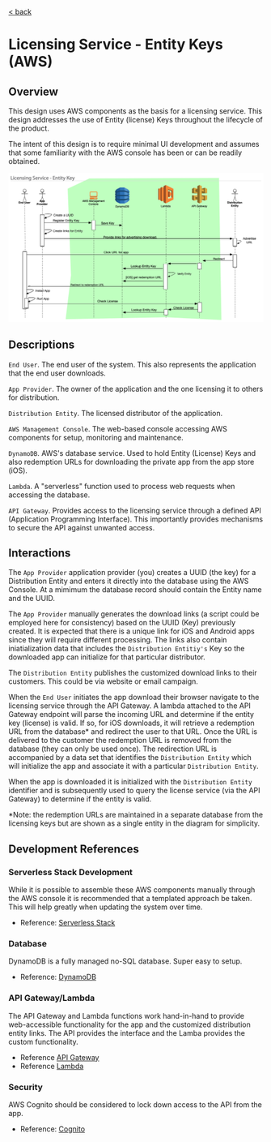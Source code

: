 
[< back](../index.md)
# Licensing Service - Entity Keys (AWS)

## Overview
This design uses AWS components as the basis for a licensing service. This design addresses the use of Entity (license) Keys throughout the lifecycle of the product.

The intent of this design is to require minimal UI development and assumes that some familiarity with the AWS console has been or can be readily obtained.

![Licensing Service Sequence Diagram](../images/LicensingService_EntityKey-sequenceDiagram.png)

## Descriptions
`End User`. The end user of the system. This also represents the application that the end user downloads.

`App Provider`. The owner of the application and the one licensing it to others for distribution.

`Distribution Entity`. The licensed distributor of the application.

`AWS Management Console`. The web-based console accessing AWS components for setup, monitoring and maintenance.

`DynamoDB`. AWS's database service. Used to hold Entity (License) Keys and also redemption URLs for downloading the private app from the app store (iOS).

`Lambda`. A "serverless" function used to process web requests when accessing the database.

`API Gateway`. Provides access to the licensing service through a defined API (Application Programming Interface). This importantly provides mechanisms to secure the API against unwanted access.

## Interactions
The `App Provider` application provider (you) creates a UUID (the key) for a Distribution Entity and enters it directly into the database using the AWS Console. At a mimimum the database record should contain the Entity name and the UUID.

The `App Provider` manually generates the download links (a script could be employed here for consistency) based on the UUID (Key) previously created. It is expected that there is a unique link for iOS and Android apps since they will require different processing. The links also contain iniatialization data that includes the `Distribution Entitiy's` Key so the downloaded app can initialize for that particular distributor.

The `Distribution Entity` publishes the customized download links to their customers. This could be via website or email campaign.

When the `End User` initiates the app download their browser navigate to the licensing service through the API Gateway. A lambda attached to the API Gateway endpoint will parse the incoming URL and determine if the entity key (license) is valid. If so, for iOS downloads, it will retrieve a redemption URL from the database* and redirect the user to that URL. Once the URL is delivered to the customer the redemption URL is removed from the database (they can only be used once). The redirection URL is accompanied by a data set that identifies the `Distribution Entity` which will initialize the app and associate it with a particular `Distribution Entity`. 

When the app is downloaded it is initialized with the `Distribution Entity` identifier and is subsequently used to query the license service (via the API Gateway) to determine if the entity is valid.


*Note: the redemption URLs are maintained in a separate database from the licensing keys but are shown as a single entity in the diagram for simplicity.


## Development References

### Serverless Stack Development

While it is possible to assemble these AWS components manually through the AWS console it is recommended that a templated approach be taken. This will help greatly when updating the system over time. 
- Reference: [Serverless Stack](https://sst.dev)

### Database
DynamoDB is a fully managed no-SQL database. Super easy to setup.
- Reference: [DynamoDB](https://docs.aws.amazon.com/amazondynamodb/latest/developerguide/Introduction.html)

### API Gateway/Lambda
The API Gateway and Lambda functions work hand-in-hand to provide web-accessible functionality for the app and the customized distribution entity links. The API provides the interface and the Lamba provides the custom functionality.
- Reference [API Gateway](https://docs.aws.amazon.com/apigateway/?icmpid=docs_homepage_serverless)
- Reference [Lambda](https://docs.aws.amazon.com/lambda/?id=docs_gateway)


### Security
AWS Cognito should be considered to lock down access to the API from the app.
- Reference: [Cognito](https://docs.aws.amazon.com/cognito/?id=docs_gateway)
